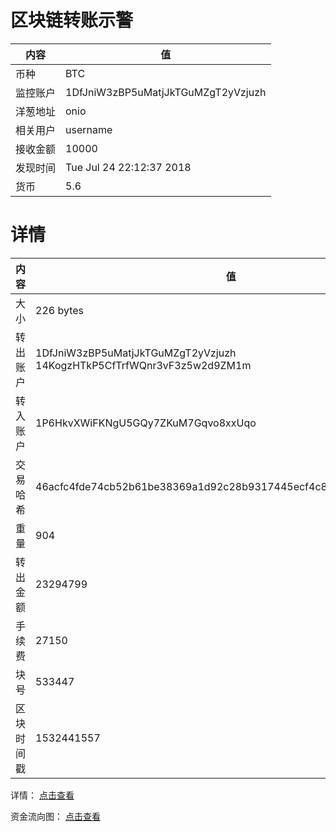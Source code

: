 ﻿# 区块链转账示警
|内容|值|
| ----- | ---- |
| 币种 | BTC |
|监控账户 | 1DfJniW3zBP5uMatjJkTGuMZgT2yVzjuzh |
 |洋葱地址 | onio | 
 |相关用户 | username | 
|接收金额 | 10000 |
|发现时间 |Tue Jul 24 22:12:37 2018|
|货币 |5.6 |


# 详情
|内容|值|
| ---  |  ----- |
|大小   | 226 bytes |
|转出账户 |  1DfJniW3zBP5uMatjJkTGuMZgT2yVzjuzh<br/>  14KogzHTkP5CfTrfWQnr3vF3z5w2d9ZM1m<br/>  |
|转入账户 |  1P6HkvXWiFKNgU5GQy7ZKuM7Gqvo8xxUqo<br/>  |
|交易哈希 | 46acfc4fde74cb52b61be38369a1d92c28b9317445ecf4c8c186028f0e25b739 |
|重量 | 904 |
|转出金额 | 23294799 |
|手续费 | 27150 |
|块号 |533447|
|区块时间戳 | 1532441557 |


详情： [点击查看]( https://blockchain.info/tx/46acfc4fde74cb52b61be38369a1d92c28b9317445ecf4c8c186028f0e25b739)

资金流向图： [点击查看](https://blockchain.info/tree/362373290)